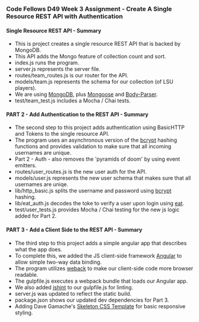 ### Code Fellows D49 Week 3 Assignment - Create A Single Resource REST API with Authentication

#### Single Resource REST API - Summary
+ This is project creates a single resource REST API that is backed by MongoDB.
+ This API adds the Mongo feature of collection count and sort.
+ index.js runs the program.
+ server.js represents the server file.
+ routes/team_routes.js is our router for the API.
+ models/team.js represents the schema for our collection (of LSU players).
+ We are using [MongoDB](https://www.mongodb.org/), plus [Mongoose](http://mongoosejs.com/) and [Body-Parser](https://www.npmjs.com/package/body-parser).
+ test/team_test.js includes a Mocha / Chai tests.

#### PART 2 - Add Authentication to the REST API - Summary
+ The second step to this project adds authentication using BasicHTTP and Tokens to the single resource API.
+ The program uses an asynchronous version of the [bcrypt](https://www.npmjs.com/package/bcrypt) hashing functions and provides validation to make sure that all incoming usernames are unique.
+ Part 2 - Auth - also removes the 'pyramids of doom' by using event emitters.
+ routes/user_routes.js is the new user auth for the API.
+ models/user.js represents the new user schema that makes sure that all usernames are uniqe.
+ lib/http_basic.js splits the username and password using [bcrypt](https://www.npmjs.com/package/bcrypt) hashing.
+ lib/eat_auth.js decodes the toke to verify a user upon login using [eat](https://www.npmjs.com/package/eat).
+ test/user_tests.js provides Mocha / Chai testing for the new js logic added for Part 2.

#### PART 3 - Add a Client Side to the REST API - Summary
+ The third step to this project adds a simple angular app that describes what the app does.
+ To complete this, we added the JS client-side framework [Angular](https://angularjs.org/) to allow simple two-way data binding.
+ The program utilizes [weback](https://webpack.github.io/docs/what-is-webpack.html) to make our client-side code more browser readable.
+ The gulpfile.js executes a webpack bundle that loads our Angular app.
+ We also added [jshint](http://jshint.com/) to our gulpfile.js for linting.
+ server.js was updated to reflect the static build.
+ package.json shows our updated dev dependencies for Part 3.
+ Adding Dave Gamache's [Skeleton CSS Template](http://getskeleton.com/) for basic responsive styling.
